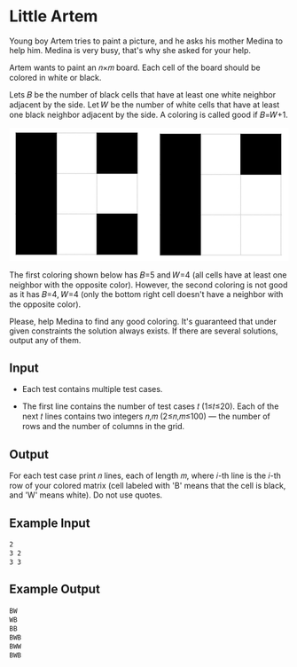 # Little Artem

Young boy Artem tries to paint a picture, and he asks his mother Medina to help him. Medina is very busy, that's why she asked for your help.

Artem wants to paint an 𝑛×𝑚 board. Each cell of the board should be colored in white or black.

Lets 𝐵 be the number of black cells that have at least one white neighbor adjacent by the side. Let 𝑊 be the number of white cells that have at least one black neighbor adjacent by the side. A coloring is called good if 𝐵=𝑊+1.

<img src="./t.png">

The first coloring shown below has 𝐵=5 and 𝑊=4 (all cells have at least one neighbor with the opposite color). However, the second coloring is not good as it has 𝐵=4, 𝑊=4 (only the bottom right cell doesn't have a neighbor with the opposite color).

Please, help Medina to find any good coloring. It's guaranteed that under given constraints the solution always exists. If there are several solutions, output any of them.

## Input

- Each test contains multiple test cases.

- The first line contains the number of test cases 𝑡 (1≤𝑡≤20). Each of the next 𝑡 lines contains two integers 𝑛,𝑚 (2≤𝑛,𝑚≤100) — the number of rows and the number of columns in the grid.

## Output

For each test case print 𝑛 lines, each of length 𝑚, where 𝑖-th line is the 𝑖-th row of your colored matrix (cell labeled with 'B' means that the cell is black, and 'W' means white). Do not use quotes.

## Example Input

```
2
3 2
3 3
```

## Example Output

```
BW
WB
BB
BWB
BWW
BWB
```
